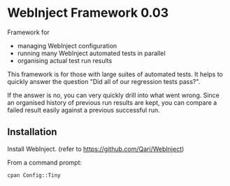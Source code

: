 # WebInject Framework 0.03

Framework for
* managing WebInject configuration
* running many WebInject automated tests in parallel
* organising actual test run results

This framework is for those with large suites of automated tests. It helps to quickly
answer the question "Did all of our regression tests pass?".

If the answer is no, you can very quickly drill into what went wrong. Since an organised history of previous run results are kept, you can compare a failed result easily against a previous successful run.

## Installation

Install WebInject. (refer to https://github.com/Qarj/WebInject)

From a command prompt:
```
cpan Config::Tiny
```
